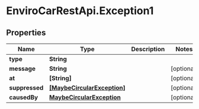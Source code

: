# EnviroCarRestApi.Exception1

## Properties
Name | Type | Description | Notes
------------ | ------------- | ------------- | -------------
**type** | **String** |  | 
**message** | **String** |  | [optional] 
**at** | **[String]** |  | [optional] 
**suppressed** | [**[MaybeCircularException]**](MaybeCircularException.md) |  | [optional] 
**causedBy** | [**MaybeCircularException**](MaybeCircularException.md) |  | [optional] 
